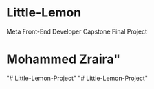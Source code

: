 # Little-Lemon
Meta Front-End Developer Capstone Final Project


# Mohammed Zraira"
"# Little-Lemon-Project" 
"# Little-Lemon-Project" 
